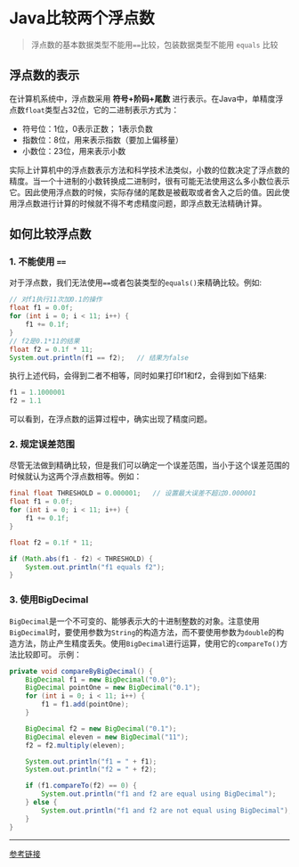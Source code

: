 # Java比较两个浮点数

> 浮点数的基本数据类型不能用`==`比较，包装数据类型不能用 `equals` 比较

## 浮点数的表示

在计算机系统中，浮点数采用 **符号+阶码+尾数** 进行表示。在Java中，单精度浮点数`float`类型占32位，它的二进制表示方式为：
- 符号位：1位，0表示正数； 1表示负数
- 指数位：8位，用来表示指数（要加上偏移量）
- 小数位：23位，用来表示小数

实际上计算机中的浮点数表示方法和科学技术法类似，小数的位数决定了浮点数的精度。当一个十进制的小数转换成二进制时，很有可能无法使用这么多小数位表示它。因此使用浮点数的时候，实际存储的尾数是被截取或者舍入之后的值。因此使用浮点数进行计算的时候就不得不考虑精度问题，即浮点数无法精确计算。

## 如何比较浮点数

### 1. 不能使用 `==`

对于浮点数，我们无法使用`==`或者包装类型的`equals()`来精确比较。例如:
```java
// 对f1执行11次加0.1的操作
float f1 = 0.0f;
for (int i = 0; i < 11; i++) {
    f1 += 0.1f;
}
// f2是0.1*11的结果
float f2 = 0.1f * 11;
System.out.println(f1 == f2);   // 结果为false
```
执行上述代码，会得到二者不相等，同时如果打印f1和f2，会得到如下结果:
```java
f1 = 1.1000001
f2 = 1.1
```

可以看到，在浮点数的运算过程中，确实出现了精度问题。

### 2. 规定误差范围

尽管无法做到精确比较，但是我们可以确定一个误差范围，当小于这个误差范围的时候就认为这两个浮点数相等。例如：
```java
final float THRESHOLD = 0.000001;   // 设置最大误差不超过0.000001
float f1 = 0.0f;
for (int i = 0; i < 11; i++) {
    f1 += 0.1f;
}

float f2 = 0.1f * 11;

if (Math.abs(f1 - f2) < THRESHOLD) {
    System.out.println("f1 equals f2");
}
```

### 3. 使用BigDecimal

`BigDecimal`是一个不可变的、能够表示大的十进制整数的对象。注意使用`BigDecimal`时，要使用参数为`String`的构造方法，而不要使用参数为`double`的构造方法，防止产生精度丢失。使用`BigDecimal`进行运算，使用它的`compareTo()`方法比较即可。
示例：
```java
private void compareByBigDecimal() {
    BigDecimal f1 = new BigDecimal("0.0");
    BigDecimal pointOne = new BigDecimal("0.1");
    for (int i = 0; i < 11; i++) {
        f1 = f1.add(pointOne);
    }

    BigDecimal f2 = new BigDecimal("0.1");
    BigDecimal eleven = new BigDecimal("11");
    f2 = f2.multiply(eleven);

    System.out.println("f1 = " + f1);
    System.out.println("f2 = " + f2);

    if (f1.compareTo(f2) == 0) {
        System.out.println("f1 and f2 are equal using BigDecimal");
    } else {
        System.out.println("f1 and f2 are not equal using BigDecimal");
    }
}
```

---
[参考链接](https://isuperqiang.cn/post/java-bi-jiao-fu-dian-shu-de-zheng-que-fang-shi/)
